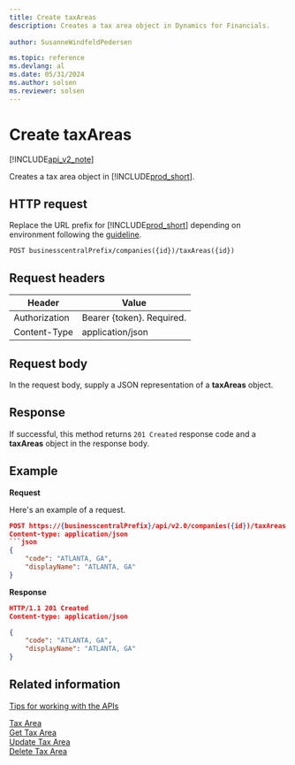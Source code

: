 ```yaml
---
title: Create taxAreas  
description: Creates a tax area object in Dynamics for Financials. 
 
author: SusanneWindfeldPedersen

ms.topic: reference
ms.devlang: al
ms.date: 05/31/2024
ms.author: solsen
ms.reviewer: solsen
---
```


# Create taxAreas

[!INCLUDE[api_v2_note](../../../includes/api_v2_note.md)]

Creates a tax area object in [!INCLUDE[prod_short](../../../includes/prod_short.md)].

## HTTP request
Replace the URL prefix for [!INCLUDE[prod_short](../../../includes/prod_short.md)] depending on environment following the [guideline](../../v2.0/endpoints-apis-for-dynamics.md).

```
POST businesscentralPrefix/companies({id})/taxAreas({id})
```

## Request headers

|Header|Value|
|------|-----|
|Authorization  |Bearer {token}. Required. |
|Content-Type  |application/json|

## Request body
In the request body, supply a JSON representation of a **taxAreas** object.

## Response
If successful, this method returns ```201 Created``` response code and a **taxAreas** object in the response body.

## Example

**Request**

Here's an example of a request.

```json
POST https://{businesscentralPrefix}/api/v2.0/companies({id})/taxAreas
Content-type: application/json
```json
{
    "code": "ATLANTA, GA",
    "displayName": "ATLANTA, GA"
}
```

**Response**

```json
HTTP/1.1 201 Created
Content-type: application/json

{
    "code": "ATLANTA, GA",
    "displayName": "ATLANTA, GA"
}
```

## Related information
[Tips for working with the APIs](../../../developer/devenv-connect-apps-tips.md)  

[Tax Area](../resources/dynamics_taxarea.md)  
[Get Tax Area](dynamics_taxarea_get.md)  
[Update Tax Area](dynamics_taxarea_update.md)  
[Delete Tax Area](dynamics_taxarea_delete.md)  
